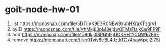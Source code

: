 # goit-node-hw-01
1) list https://monosnap.com/file/5DTIlVK9E3R0NBw9xvhHXraXTzgrv1
2) byID https://monosnap.com/file/yhMkj83pM8ejdwQFMaTtsjkCu9FP9F
3) add https://monosnap.com/file/s58dkj0lSP6t9FjUOK8H1YCQW67FRF
4) remove https://monosnap.com/file/0Tviv6eBL4JztkTCx4oay6pej2I7Sj
